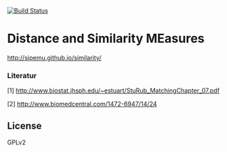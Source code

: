 [![Build Status](https://travis-ci.org/sipemu/similarity.svg?branch=master)](https://travis-ci.org/sipemu/similarity)

# Distance and Similarity MEasures

http://sipemu.github.io/similarity/

### Literatur

[1] http://www.biostat.jhsph.edu/~estuart/StuRub_MatchingChapter_07.pdf

[2] http://www.biomedcentral.com/1472-6947/14/24

## License

GPLv2
